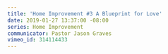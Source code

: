 ```yaml
---
title: 'Home Improvement #3 A Blueprint for Love'
date: 2019-01-27 13:37:00 -08:00
series: Home Improvement
communicator: Pastor Jason Graves
vimeo_id: 314114433
---
```


